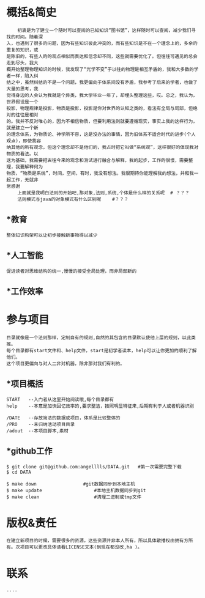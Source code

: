 概括&简史
===========
	    初衷是为了建立一个随时可以查阅的已知知识“图书馆”，这样随时可以查阅，减少我们寻找的时间。随着深
	入，也遇到了很多的问题，因为有些知识彼此冲突的，而有些知识是不在一个理念上的，多余的重复的知识，或
	是陈旧的，有些人的的观点相似而表达和信念却不同，这些就需要优化了。但往往可遇见的总会走到尽头，我大
	概开始整理物理知识的时候，我发现了“光学不变”于以往的物理是相互矛盾的，我和大多数的学者一样，陷入纠
	结之中，虽然纠结的不是一个问题，我更偏向于体系间没有矛盾，我参考了后来的学者，也做了大量的思考，我
	觉得身边的人会认为我就是个异类，我大学毕业一年了，却埋头整理这些，哎。总之，我认为，世界假设是一个
	投影，物理规律是投影，物质是投影，投影是你对世界的认知之类的，看法有全局与局部，但绝对的往往是相对
	的。我并不反对唯心的，因为不相信物质，但要利用法则就要遵循现实，事实上我的这样行为，就是建立一个新
	的理念体系，为物质论、神学所不容，这是没办法的事情，因为旧体系不适合时代的进步(个人观点)，即使我容
	纳其他的所有观念，但这个理念却不是他们的，我占时把它叫做“系统观”，这样很好的体现我对物质的看法。以
	这为基础，我需要把古往今来的观念和测试进行融合与解释，我的起步，工作的很慢，需要整理，我要解释何为
	物质，“物质是系统”，时间，空间，有时，我没有想法。我很期待你能理解我的想法，并和我一起工作，无就非
	常感谢
	    上面就是我明白法则的开始吧,那对象,法则,系统,个体是什么样的关系呢  # ？？？
	    法则模式与java的对象模式有什么区别呢	#？？？
*教育
-----------
	整体知识构架可以让初步接触新事物得以减少

*人工智能
-----------
	促进读者对思维结构的统一,慢慢的接受全局处理，而非局部新的

*工作效率
-----------



参与项目
===========
	目录就像是一个法则那样，定制自有的规则,自然的其包含的目录默认使他上层的规则，以此类推。
	每个目录都有start文件和、help文件，start是初学者读本，help可以让你更加的顺利了解他们。
	这个项目更偏向与对人二非对机器，除非那对我们有利的。

*项目概括
-----------
	START	--入门者从这里开始阅读哦,每个目录都有
	help	--本意是加快回忆效率的,要求整洁，按照明显特征来,后期有利于人或者机器识别
	
	/DATE	--存放简洁的数据或项目，体系是比较整体的
	/PRO	--未归纳活动项目目录
	/adout	--本项目脚本,素材
	


*github工作
-----------
	$ git clone git@github.com:angelllls/DATA.git	#第一次需要完整下载
	$ cd DATA

	$ make down					#git数据同步到本地主机 
	$ make update 					#本地主机数据同步到git
	$ make clean					#清理二进制或tmp文件

版权&责任
===========
	在建立新项目的时候，需要很多的资源，这些资源并非本人所有，所以具体散播权由拥有方所有。次项目可以更改具体请看LICENSE文本(到现在都没改,ha )。

联系
===========
	....


